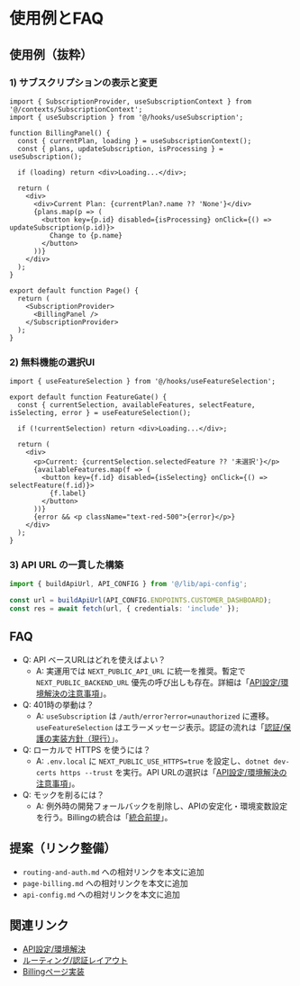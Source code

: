 # 使用例とFAQ

## 使用例（抜粋）

### 1) サブスクリプションの表示と変更
```tsx
import { SubscriptionProvider, useSubscriptionContext } from '@/contexts/SubscriptionContext';
import { useSubscription } from '@/hooks/useSubscription';

function BillingPanel() {
  const { currentPlan, loading } = useSubscriptionContext();
  const { plans, updateSubscription, isProcessing } = useSubscription();

  if (loading) return <div>Loading...</div>;

  return (
    <div>
      <div>Current Plan: {currentPlan?.name ?? 'None'}</div>
      {plans.map(p => (
        <button key={p.id} disabled={isProcessing} onClick={() => updateSubscription(p.id)}>
          Change to {p.name}
        </button>
      ))}
    </div>
  );
}

export default function Page() {
  return (
    <SubscriptionProvider>
      <BillingPanel />
    </SubscriptionProvider>
  );
}
```

### 2) 無料機能の選択UI
```tsx
import { useFeatureSelection } from '@/hooks/useFeatureSelection';

export default function FeatureGate() {
  const { currentSelection, availableFeatures, selectFeature, isSelecting, error } = useFeatureSelection();

  if (!currentSelection) return <div>Loading...</div>;

  return (
    <div>
      <p>Current: {currentSelection.selectedFeature ?? '未選択'}</p>
      {availableFeatures.map(f => (
        <button key={f.id} disabled={isSelecting} onClick={() => selectFeature(f.id)}>
          {f.label}
        </button>
      ))}
      {error && <p className="text-red-500">{error}</p>}
    </div>
  );
}
```

### 3) API URL の一貫した構築
```ts
import { buildApiUrl, API_CONFIG } from '@/lib/api-config';

const url = buildApiUrl(API_CONFIG.ENDPOINTS.CUSTOMER_DASHBOARD);
const res = await fetch(url, { credentials: 'include' });
```

## FAQ
- Q: API ベースURLはどれを使えばよい？
  - A: 実運用では `NEXT_PUBLIC_API_URL` に統一を推奨。暫定で `NEXT_PUBLIC_BACKEND_URL` 優先の呼び出しも存在。詳細は「[API設定/環境解決の注意事項](./api-config.md#注意事項)」。
- Q: 401時の挙動は？
  - A: `useSubscription` は `/auth/error?error=unauthorized` に遷移。`useFeatureSelection` はエラーメッセージ表示。認証の流れは「[認証/保護の実装方針（現行）](./routing-and-auth.md#認証保護の実装方針（現行）)」。
- Q: ローカルで HTTPS を使うには？
  - A: `.env.local` に `NEXT_PUBLIC_USE_HTTPS=true` を設定し、`dotnet dev-certs https --trust` を実行。API URLの選択は「[API設定/環境解決の注意事項](./api-config.md#注意事項)」。
- Q: モックを削るには？
  - A: 例外時の開発フォールバックを削除し、APIの安定化・環境変数設定を行う。Billingの統合は「[統合前提](./page-billing.md#統合前提)」。

## 提案（リンク整備）
- `routing-and-auth.md` への相対リンクを本文に追加
- `page-billing.md` への相対リンクを本文に追加
- `api-config.md` への相対リンクを本文に追加

## 関連リンク
- [API設定/環境解決](./api-config.md#注意事項)
- [ルーティング/認証レイアウト](./routing-and-auth.md#認証保護の実装方針（現行）)
- [Billingページ実装](./page-billing.md#統合前提)